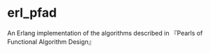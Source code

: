 erl_pfad
========

An Erlang implementation of the algorithms described in 『Pearls of Functional Algorithm Design』
